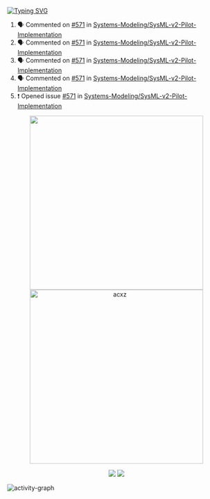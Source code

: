 [![Typing SVG](https://readme-typing-svg.herokuapp.com?size=16&color=AFFFA3&multiline=true&height=75&lines=contributing+to+robotics%2Fae%2Fml%2Fgpu;packaging+it+for+archlinux;ricer)](https://git.io/typing-svg)

<!--START_SECTION:activity-->
1. 🗣 Commented on [#571](https://github.com/Systems-Modeling/SysML-v2-Pilot-Implementation/issues/571#issuecomment-2166259863) in [Systems-Modeling/SysML-v2-Pilot-Implementation](https://github.com/Systems-Modeling/SysML-v2-Pilot-Implementation)
2. 🗣 Commented on [#571](https://github.com/Systems-Modeling/SysML-v2-Pilot-Implementation/issues/571#issuecomment-2166127781) in [Systems-Modeling/SysML-v2-Pilot-Implementation](https://github.com/Systems-Modeling/SysML-v2-Pilot-Implementation)
3. 🗣 Commented on [#571](https://github.com/Systems-Modeling/SysML-v2-Pilot-Implementation/issues/571#issuecomment-2166019207) in [Systems-Modeling/SysML-v2-Pilot-Implementation](https://github.com/Systems-Modeling/SysML-v2-Pilot-Implementation)
4. 🗣 Commented on [#571](https://github.com/Systems-Modeling/SysML-v2-Pilot-Implementation/issues/571#issuecomment-2165957546) in [Systems-Modeling/SysML-v2-Pilot-Implementation](https://github.com/Systems-Modeling/SysML-v2-Pilot-Implementation)
5. ❗ Opened issue [#571](https://github.com/Systems-Modeling/SysML-v2-Pilot-Implementation/issues/571) in [Systems-Modeling/SysML-v2-Pilot-Implementation](https://github.com/Systems-Modeling/SysML-v2-Pilot-Implementation)
<!--END_SECTION:activity-->

<p align="center">
  <img width="400em" src=https://github-readme-stats.vercel.app/api?username=acxz&include_all_commits=true&show_icons=true />
  <img width="400em" src="https://github-readme-streak-stats.herokuapp.com/?user=acxz&" alt="acxz" />
</p>

<p align="center">
  <img src=https://github-readme-stats.vercel.app/api/top-langs/?username=acxz&layout=compact />
  <img src=https://github-profile-trophy.vercel.app/?username=acxz&row=2&column=4 />
</p>

![activity-graph](https://github-readme-activity-graph.vercel.app/graph?username=acxz&bg_color=053c4a&color=ffffff&line=76c533&point=8f2fe1&area=true&hide_border=true&hide_title=true)
